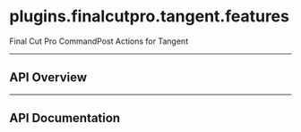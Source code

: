 # plugins.finalcutpro.tangent.features

Final Cut Pro CommandPost Actions for Tangent

---

## API Overview

---

## API Documentation

